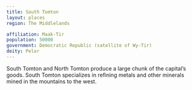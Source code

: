 ```yaml
---
title: South Tomton
layout: places
region: The Middlelands

affiliation: Maak-Tir
population: 50000
government: Democratic Republic (satellite of Wy-Tir)
deity: Pelor
---
```

South Tomton and North Tomton produce a large chunk of the capital’s goods. South Tomton specializes in refining metals and other minerals mined in the mountains to the west.